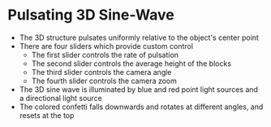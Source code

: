 # Pulsating 3D Sine-Wave
* The 3D structure pulsates uniformly relative to the object's center point
* There are four sliders which provide custom control
  * The first slider controls the rate of pulsation
  * The second slider controls the average height of the blocks
  * The third slider controls the camera angle
  * The fourth slider controls the camera zoom
* The 3D sine wave is illuminated by blue and red point light sources and a directional light source
* The colored confetti falls downwards and rotates at different angles, and resets at the top
